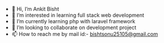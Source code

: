 - 👋 Hi, I’m Ankit Bisht
- 👀 I’m interested in learning full stack web development
- 🌱 I’m currently learning php with laravel framework
- 💞️ I’m looking to collaborate on development project
- 📫 How to reach me by mail id:- bishtsonu25105@gmail.com

<!---
ankit-api/ankit-api is a ✨ special ✨ repository because its `README.md` (this file) appears on your GitHub profile.
You can click the Preview link to take a look at your changes.
--->
